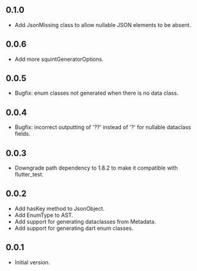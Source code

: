 ## 0.1.0
- Add JsonMissing class to allow nullable JSON elements to be absent.

## 0.0.6
- Add more squintGeneratorOptions.

## 0.0.5
- Bugfix: enum classes not generated when there is no data class.

## 0.0.4
- Bugfix: incorrect outputting of '??' instead of '?' for nullable dataclass fields.

## 0.0.3
- Downgrade path dependency to 1.8.2 to make it compatible with flutter_test.

## 0.0.2
- Add hasKey method to JsonObject.
- Add EnumType to AST.
- Add support for generating dataclasses from Metadata.
- Add support for generating dart enum classes.

## 0.0.1
- Initial version.
